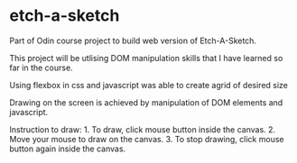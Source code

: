 # etch-a-sketch
Part of Odin course project to build web version of Etch-A-Sketch.

This project will be utlising DOM manipulation skills that I have learned
so far in the course. 

Using flexbox in css and javascript was able to create agrid of desired size

Drawing on the screen is achieved by manipulation of DOM elements and javascript.

Instruction to draw:
    1. To draw, click mouse button inside the canvas.
    2. Move your mouse to draw on the canvas.
    3. To stop drawing, click mouse button again inside the canvas. 
